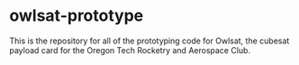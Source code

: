 # owlsat-prototype
This is the repository for all of the prototyping code for Owlsat, the cubesat payload card for the Oregon Tech Rocketry and Aerospace Club.
